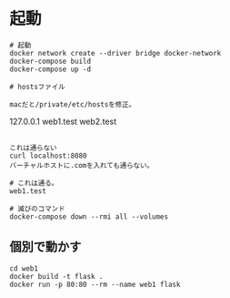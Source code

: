 
# 起動

```
# 起動
docker network create --driver bridge docker-network
docker-compose build
docker-compose up -d

# hostsファイル

macだと/private/etc/hostsを修正。

```
127.0.0.1   web1.test web2.test
```

これは通らない
curl localhost:8080    
バーチャルホストに.comを入れても通らない。    

# これは通る。
web1.test

# 滅びのコマンド
docker-compose down --rmi all --volumes
```


## 個別で動かす
    


```
cd web1
docker build -t flask .
docker run -p 80:80 --rm --name web1 flask
```


